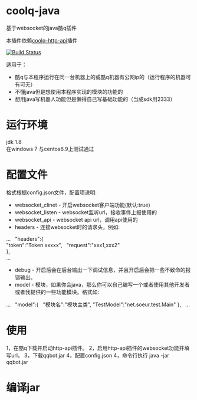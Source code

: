 # coolq-java
基于websocket的java酷q插件

本插件依赖[coolq-http-api](https://richardchien.github.io/coolq-http-api/3.4/#/)插件

[![Build Status](https://travis-ci.org/juzi5201314/coolq-java.svg?branch=master)](https://travis-ci.org/juzi5201314/coolq-java)

适用于：
* 酷q与本程序运行在同一台机器上的或酷q机器有公网ip的（运行程序的机器可有可无）
* 不懂java但是想使用本程序实现的模块的功能的
* 想用java写机器人功能但是懒得自己写基础功能的（当成sdk用2333）

# 运行环境
jdk 1.8  
在windows 7 与centos6.9上测试通过  

# 配置文件
格式根据config.json文件，配置项说明:
* websocket_clinet - 开启websocket客户端功能(默认:true)
* websocket_listen - websocket监听url，接收事件上报使用的
* websocket_api - websocket api url，调用api使用的
* headers - 连接websocket时的请求头，例如: 

…   
"headers":{  
"token":"Token xxxxx",  
"request":"xxx1,xxx2"  
},  
…  

* debug - 开启后会在后台输出一下调试信息，并且开启后会把一些不致命的报错输出。
* model - 模块，如果你会java，那么你可以自己编写一个或者使用其他开发者或者我提供的一些功能模块。格式如:  

…  
"model":{  
"模块名":"模块主类",
"TestModel":"net.soeur.test.Main"
},  
…
  
# 使用
1，在酷q下载并启动http-api插件。
2，启用http-api插件的websocket功能并填写url。
3，下载qqbot.jar
4，配置config.json
4，命令行执行 java -jar qqbot.jar

# 编译jar


